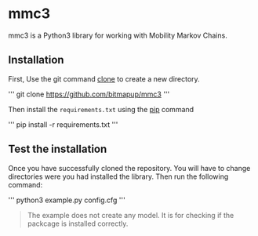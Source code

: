 # mmc3

mmc3 is a Python3 library for working with Mobility Markov Chains.

## Installation

First, Use the git command [clone](https://git-scm.com/docs/git-clone) to create a new directory.

'''
git clone https://github.com/bitmapup/mmc3
''' 

Then install the `requirements.txt` using the [pip](https://pypi.org/project/pip/) command

'''
pip install -r requirements.txt
'''

## Test the installation

Once you have successfully cloned the repository. You will have to change directories were you had installed the library. Then run the following command:

'''
python3 example.py  config.cfg
'''

> The example does not create any model. It is for checking if the packcage is installed correctly.  

